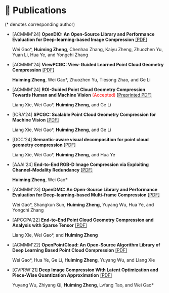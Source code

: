 
# 📝 Publications
(* denotes corresponding author)

- [ACMMM'24] **OpenDIC: An Open-Source Library and Performance Evaluation for Deep-learning-based Image Compression** <a href='https://dl.acm.org/doi/10.1145/3664647.3685519'><i class="fa fa-file-pdf"></i>[PDF]</a>
  
  Wei Gao*, **Huiming Zheng**, Chenhao Zhang, Kaiyu Zheng, Zhuozhen Yu, Yuan Li, Hua Ye, and Yongchi Zhang
  <!-- [[PDF]](https://dl.acm.org/doi/10.1145/3664647.3685519) -->
  

- [ACMMM'24] **ViewPCGC: View-Guided Learned Point Cloud Geometry Compression** <a href='https://dl.acm.org/doi/10.1145/3664647.3681225'><i class="fa fa-file-pdf"></i>[PDF]</a>
  
  **Huiming Zheng**, Wei Gao*, Zhuozhen Yu, Tiesong Zhao, and Ge Li
<!-- [[PDF]](https://dl.acm.org/doi/10.1145/3664647.3681225) -->

- [ACMMM'24] **ROI-Guided Point Cloud Geometry Compression Towards Human and Machine Vision** <span style="color:red;">(Accepted)</span>
<a href='https://openreview.net/forum?id=obknKk80Am'><i class="fa fa-file-pdf"></i>[Preprinted PDF]</a>
  
  Liang Xie, Wei Gao*, **Huiming Zheng**, and Ge Li
<!-- [[Preprinted PDF]](https://openreview.net/forum?id=obknKk80Am) -->

- [ICRA'24] **SPCGC: Scalable Point Cloud Geometry Compression for Machine Vision**
<a href='https://ieeexplore.ieee.org/abstract/document/10610894/'><i class="fa fa-file-pdf"></i>[PDF]</a>
  
  Liang Xie, Wei Gao*, **Huiming Zheng**, and Ge Li
<!-- [[PDF]](https://ieeexplore.ieee.org/abstract/document/10610894/) -->


- [DCC'24] **Semantic-aware visual decomposition for point cloud geometry compression**
<a href='https://ieeexplore.ieee.org/abstract/document/10533835/'><i class="fa fa-file-pdf"></i>[PDF]</a>
  
  Liang Xie, Wei Gao*, **Huiming Zheng**, and Hua Ye
<!-- [[PDF]](https://ieeexplore.ieee.org/abstract/document/10533835/) -->


- [AAAI'24] **End-to-End RGB-D Image Compression via Exploiting Channel-Modality Redundancy**
<a href='https://ojs.aaai.org/index.php/AAAI/article/view/28588'><i class="fa fa-file-pdf"></i>[PDF]</a>
  
  **Huiming Zheng**, Wei Gao*
<!-- [[PDF]](https://ojs.aaai.org/index.php/AAAI/article/view/28588) -->

- [ACMMM'23] **OpenDMC: An Open-Source Library and Performance Evaluation for Deep-learning-based Multi-frame Compression**
<a href='https://dl.acm.org/doi/abs/10.1145/3581783.3613464'><i class="fa fa-file-pdf"></i>[PDF]</a>
  
  Wei Gao*, Shangkun Sun, **Huiming Zheng**, Yuyang Wu, Hua Ye, and Yongchi Zhang
<!-- [[PDF]](https://dl.acm.org/doi/abs/10.1145/3581783.3613464) -->

- [APCCPA'22] **End-to-End Point Cloud Geometry Compression and Analysis with Sparse Tensor**
<a href='https://dl.acm.org/doi/abs/10.1145/3552457.3555726'><i class="fa fa-file-pdf"></i>[PDF]</a>
  
  Liang Xie, Wei Gao*, and **Huiming Zheng**
<!-- [[PDF]](https://dl.acm.org/doi/abs/10.1145/3552457.3555726) -->

- [ACMMM'22] **OpenPointCloud: An Open-Source Algorithm Library of Deep Learning Based Point Cloud Compression**
<a href='https://dl.acm.org/doi/abs/10.1145/3503161.3548545'><i class="fa fa-file-pdf"></i>[PDF]</a>

  Wei Gao*, Hua Ye, Ge Li, **Huiming Zheng**, Yuyang Wu, and Liang Xie
<!-- [[PDF]](https://dl.acm.org/doi/abs/10.1145/3503161.3548545) -->


- [CVPRW'21] **Deep Image Compression With Latent Optimization and Piece-Wise Quantization Approximation**
<a href='https://openaccess.thecvf.com/content/CVPR2021W/CLIC/papers/Wu_Deep_Image_Compression_With_Latent_Optimization_and_Piece-Wise_Quantization_Approximation_CVPRW_2021_paper.pdf'><i class="fa fa-file-pdf"></i>[PDF]</a>
  
  Yuyang Wu, Zhiyang Qi, **Huiming Zheng**, Lvfang Tao, and Wei Gao*
<!-- [[PDF]](https://openaccess.thecvf.com/content/CVPR2021W/CLIC/papers/Wu_Deep_Image_Compression_With_Latent_Optimization_and_Piece-Wise_Quantization_Approximation_CVPRW_2021_paper.pdf) -->



